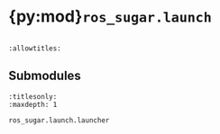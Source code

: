 # {py:mod}`ros_sugar.launch`

```{py:module} ros_sugar.launch
```

```{autodoc2-docstring} ros_sugar.launch
:allowtitles:
```

## Submodules

```{toctree}
:titlesonly:
:maxdepth: 1

ros_sugar.launch.launcher
```
